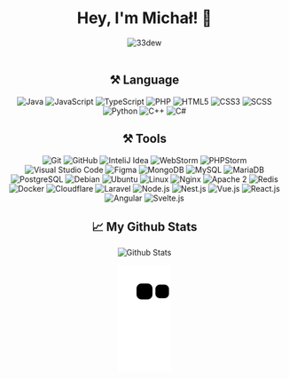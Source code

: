 <div align="center">
  <h1> Hey, I'm Michał! 👋 </h1>
  <img src="https://komarev.com/ghpvc/?username=33dew" alt="33dew" /><br/><br/>

<h2>⚒ Language</h2>

![Java](https://img.shields.io/badge/-Java-black?style=flat&logo=Java)
![JavaScript](https://img.shields.io/badge/-JavaScript-black?style=flat&logo=javascript)
![TypeScript](https://img.shields.io/badge/-TypeScript-black?style=flat&logo=typescript)
![PHP](https://img.shields.io/badge/-PHP-black?style=flat&logo=PHP)
![HTML5](https://img.shields.io/badge/-HTML-black?style=flat&logo=html5)
![CSS3](https://img.shields.io/badge/-CSS-black?style=flat&logo=css3)
![SCSS](https://img.shields.io/badge/-SCSS-black?style=flat&logo=sass)
![Python](https://img.shields.io/badge/-Python-black?style=flat&logo=Python)
![C++](https://img.shields.io/badge/-C++-black?style=flat&logo=cpp)
![C#](https://img.shields.io/badge/-CSHARP-black?style=flat&logo=csharp)

<h2>⚒ Tools</h2>

![Git](https://img.shields.io/badge/-Git-black?style=flat&logo=git)
![GitHub](https://img.shields.io/badge/-Github-black?style=flat&logo=github)
![InteliJ Idea](https://img.shields.io/badge/InteliJ%20idea-black?style=flat&logo=intellij-idea)
![WebStorm](https://img.shields.io/badge/-WebStorm-black?style=flat&logo=webstorm)
![PHPStorm](https://img.shields.io/badge/-PHPStorm-black?style=flat&logo=phpstorm)
![Visual Studio Code](https://img.shields.io/badge/-Visual%20Studio%20Code-black?style=flat&logo=visual-studio-code)
![Figma](https://img.shields.io/badge/-Figma-black?style=flat&logo=figma)
![MongoDB](https://img.shields.io/badge/-MongoDB-black?style=flat&logo=mongodb)
![MySQL](https://img.shields.io/badge/-MySQL-black?style=flat&logo=mysql)
![MariaDB](https://img.shields.io/badge/-MariaDB-black?style=flat&logo=MariaDB)
![PostgreSQL](https://img.shields.io/badge/-PostgreSQL-black?style=flat&logo=PostgreSQL)
![Debian](https://img.shields.io/badge/-Debian-black?style=flat&logo=debian)
![Ubuntu](https://img.shields.io/badge/-Ubuntu-black?style=flat&logo=ubuntu)
![Linux](https://img.shields.io/badge/-Linux-black?style=flat&logo=Linux)
![Nginx](https://img.shields.io/badge/-Nginx-black?style=flat&logo=nginx)
![Apache 2](https://img.shields.io/badge/-Apache%202-black?style=flat&logo=apache)
![Redis](https://img.shields.io/badge/-Redis-black?style=flat&logo=redis)
![Docker](https://img.shields.io/badge/-Docker-black?style=flat&logo=docker)
![Cloudflare](https://img.shields.io/badge/-Cloudflare-black?style=flat&logo=cloudflare)
![Laravel](https://img.shields.io/badge/-Laravel-black?style=flat&logo=laravel)
![Node.js](https://img.shields.io/badge/-NodeJS-black?style=flat&logo=Node.js)
![Nest.js](https://img.shields.io/badge/-NestJS-black?style=flat&logo=nestjs)
![Vue.js](https://img.shields.io/badge/-VueJS-black?style=flat&logo=vuedotjs)
![React.js](https://img.shields.io/badge/-ReactJS-black?style=flat&logo=react)
![Angular](https://img.shields.io/badge/-Angular-black?style=flat&logo=angular)
![Svelte.js](https://img.shields.io/badge/-SvelteJS-black?style=flat&logo=svelte)

<h2>📈 My Github Stats</h2>

![Github Stats](https://github-readme-stats.vercel.app/api?username=33dew&count_private=true&layout=compact&cache_seconds=86400&theme=radical)

<a target="_blank"><img src="https://github.com/rafaballerini/rafaballerini/blob/output/github-contribution-grid-snake.svg" alt="sneke"></a>
